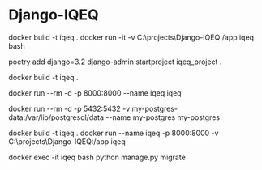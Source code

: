 # Django-IQEQ

docker build -t iqeq .
docker run -it -v C:\projects\Django-IQEQ\:/app iqeq bash

poetry add django=3.2
django-admin startproject iqeq_project .

docker build -t iqeq .

docker run --rm -d -p 8000:8000 --name iqeq iqeq

docker run --rm -d -p 5432:5432 -v my-postgres-data:/var/lib/postgresql/data --name my-postgres my-postgres



docker build -t iqeq .
docker run --name iqeq -p 8000:8000 -v C:\projects\Django-IQEQ:/app iqeq

docker exec -it iqeq bash
python manage.py migrate